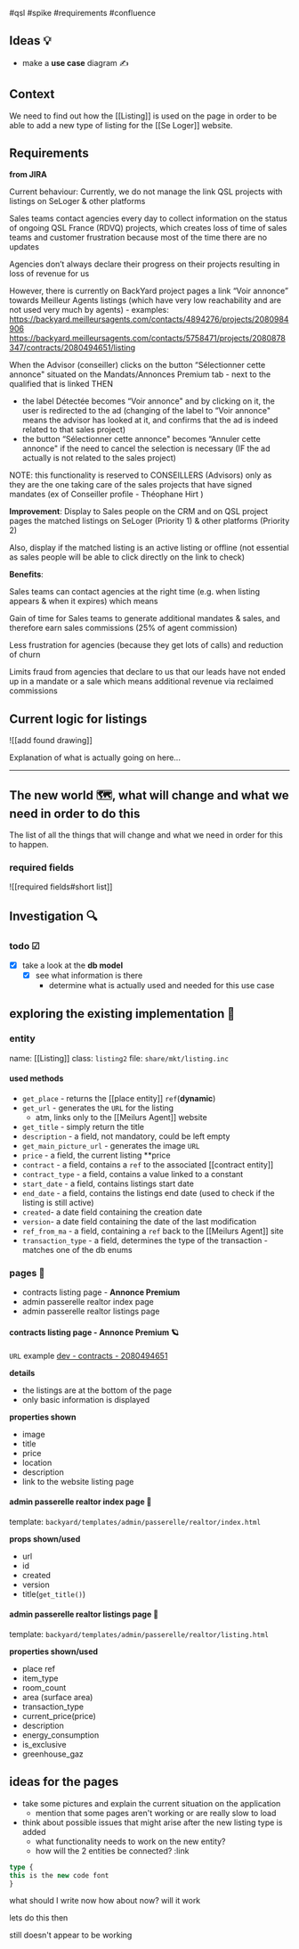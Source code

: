 #qsl #spike #requirements #confluence
## Ideas 💡

- make a **use case** diagram ✍

## Context

We need to find out how the [[Listing]] is used on the page in order to be able to add a new type of listing for the [[Se Loger]] website.

## Requirements

**from JIRA**

Current behaviour: 
Currently, we do not manage the link QSL projects with listings on SeLoger & other platforms 

Sales teams contact agencies every day to collect information on the status of ongoing QSL France (RDVQ) projects, which creates loss of time of sales teams and customer frustration because most of the time there are no updates

Agencies don’t always declare their progress on their projects resulting in loss of revenue for us

However, there is currently on BackYard project pages a link “Voir annonce” towards Meilleur Agents listings (which have very low reachability and are not used very much by agents) - examples: https://backyard.meilleursagents.com/contacts/4894276/projects/2080984906 https://backyard.meilleursagents.com/contacts/5758471/projects/2080878347/contracts/2080494651/listing

When the Advisor (conseiller) clicks on the button “Sélectionner cette annonce" situated on the Mandats/Annonces Premium tab - next to the qualified that is linked
THEN 
- the label Détectée becomes “Voir annonce" and by clicking on it, the user is redirected to the ad (changing of the label to “Voir annonce" means the advisor has looked at it, and confirms that the ad is indeed related to that sales project)
- the button “Sélectionner cette annonce" becomes “Annuler cette annonce" if the need to cancel the selection is necessary (IF the ad actually is not related to the sales project)

NOTE: this functionality is reserved to CONSEILLERS (Advisors) only as they are the one taking care of the sales projects that have signed mandates (ex of Conseiller profile - Théophane Hirt )

**Improvement**:
Display to Sales people on the CRM and on QSL project pages the matched listings on SeLoger (Priority 1) & other platforms (Priority 2) 

Also, display if the matched listing is an active listing or offline (not essential as sales people will be able to click directly on the link to check)

**Benefits**:

Sales teams can contact agencies at the right time (e.g. when listing appears & when it expires) which means 

Gain of time for Sales teams to generate additional mandates & sales, and therefore earn sales commissions (25% of agent commission)

Less frustration for agencies (because they get lots of calls) and reduction of churn			

Limits fraud from agencies that declare to us that our leads have not ended up in a mandate or a sale which means additional revenue via reclaimed commissions

## Current logic for listings

![[add found drawing]]

Explanation of what is actually going on here...

---

## The new world 🗺, what will change and what we need in order to do this

The list of all the things that will change and what we need in order for this to happen.
### required fields

![[required fields#short list]]
## Investigation 🔍

### todo ☑
- [x] take a look at the **db model**
	- [x] see what information is there
		- determine what is actually used and needed for this use case
## exploring the existing implementation 🧭

### entity
name: [[Listing]]
class: `listing2`
file: `share/mkt/listing.inc`
#### used methods

- `get_place` - returns the [[place entity]] `ref`(**dynamic**)
- `get_url` - generates the `URL` for the listing
	- atm, links only to the [[Meilurs Agent]] website
- `get_title` - simply return the title
- `description` - a field, not mandatory, could be left empty
- `get_main_picture_url` - generates the image `URL`
- `price` - a field, the current listing **price
- `contract` - a field, contains a `ref` to the associated [[contract entity]]
- `contract_type` - a field, contains a value linked to a constant
- `start_date` - a field,  contains listings start date
- `end_date` - a field, contains the listings end date (used to check if the listing is still active)
- `created`- a date field containing the creation date
- `version`- a date field containing the date of the last modification
- `ref_from_ma` - a field, containing a `ref` back to the [[Meilurs Agent]] site
- `transaction_type` - a field, determines the type of the transaction  - matches one of the db enums
### pages 📄

- contracts listing page - **Annonce Premium**
 - admin passerelle realtor index page
- admin passerelle realtor listings page 
#### contracts listing page - **Annonce Premium** 🪐

 `URL` example
[dev - contracts - 2080494651](https://backyard-dev.meilleursagents.tech/contacts/5758471/projects/2080878347/contracts/2080494651/listing)

**details**
- the listings are at the bottom of the page
- only basic information is displayed

**properties shown**
- image
- title
- price
- location
- description
- link to the website listing page
#### admin passerelle realtor index page 🏸

template: `backyard/templates/admin/passerelle/realtor/index.html`

**props shown/used**
- url
- id
- created
- version
- title(`get_title()`)

#### admin passerelle realtor listings page 📃

template: `backyard/templates/admin/passerelle/realtor/listing.html`

**properties shown/used**
- place ref
- item_type
- room_count
- area (surface area)
- transaction_type
- current_price(price)
- description
- energy_consumption
- is_exclusive
- greenhouse_gaz

## ideas for the pages

- take some pictures and explain the current situation on the application
	- mention that some pages aren't working or are really slow to load
- think about possible issues that might arise after the new listing type is added
	- what functionality needs to work on the new entity?
	- how will the 2 entities be connected? :link


```typescript
type {
this is the new code font
}
```

what should I write now
how about now?
	will it work 

lets do this then

still doesn't appear to be working 
